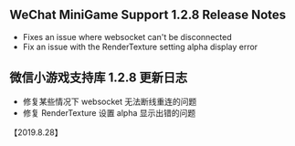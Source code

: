 ## WeChat MiniGame Support 1.2.8 Release Notes

* Fixes an issue where websocket can't be disconnected
* Fix an issue with the RenderTexture setting alpha display error

## 微信小游戏支持库 1.2.8 更新日志
* 修复某些情况下 websocket 无法断线重连的问题
* 修复 RenderTexture 设置 alpha 显示出错的问题

【2019.8.28】
